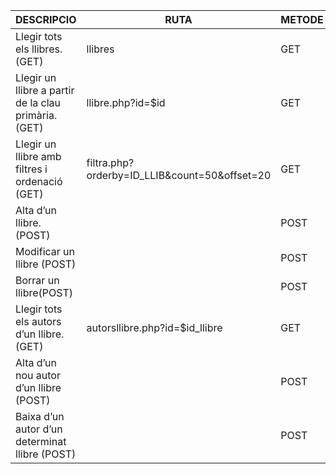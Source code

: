 |DESCRIPCIO| RUTA | METODE | RESPONSABLE |
| --- | --- | --- | --- |
|Llegir tots els llibres. (GET)| llibres| GET | Pedro |
|Llegir un llibre a partir de la clau primària. (GET)| llibre.php?id=$id| GET | Pedro |
|Llegir un llibre amb filtres i ordenació (GET)| filtra.php?orderby=ID_LLIB&count=50&offset=20| GET | Pedro |
|Alta d’un llibre. (POST)|| POST | Felip |
|Modificar un llibre (POST)|| POST | Luis |
|Borrar un llibre(POST)|| POST | Luis |
|Llegir tots els autors d’un llibre. (GET)| autorsllibre.php?id=$id_llibre| GET | Felip |
|Alta d’un nou autor d’un llibre (POST) || POST| Jaume |
|Baixa d’un autor d’un determinat llibre (POST)|| POST| Jaume|

